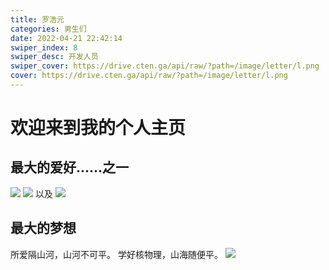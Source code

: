 ```yaml
---
title: 罗浩元
categories: 男生们
date: 2022-04-21 22:42:14
swiper_index: 8
swiper_desc: 开发人员
swiper_cover: https://drive.cten.ga/api/raw/?path=/image/letter/l.png
cover: https://drive.cten.ga/api/raw/?path=/image/letter/l.png
---
```

# 欢迎来到我的个人主页

## 最大的爱好......之一
![](https://drive.cten.ga/api/raw/?path=/image/students/lhy/heart.png)
![](https://drive.cten.ga/api/raw/?path=/image/students/lhy/quanlan.png)
以及
![](https://drive.cten.ga/api/raw/?path=/image/minecraft/BA42BF7A1F76D2D9685F117859569AF3.gif)

## 最大的梦想
所爱隔山河，山河不可平。
学好核物理，山海随便平。
![](https://drive.cten.ga/api/raw/?path=/files/ss/jp20220421-215731.png)